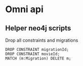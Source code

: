 # Omni api



## Helper neo4j scripts

Drop all constraints and migrations 
```cql
DROP CONSTRAINT migrationId;
DROP CONSTRAINT movieId;
MATCH (m:Migration) DELETE m;
```